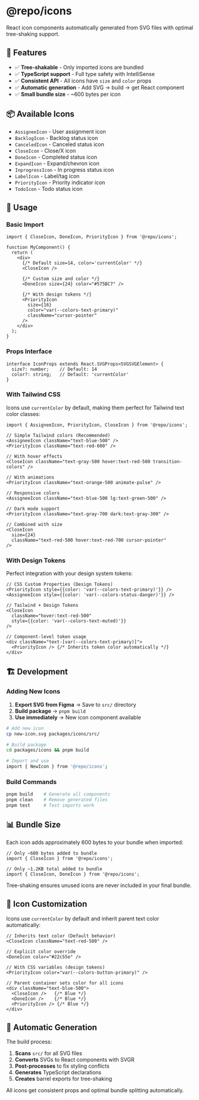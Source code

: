 # @repo/icons

React icon components automatically generated from SVG files with optimal tree-shaking support.

## 🚀 Features

- ✅ **Tree-shakable** - Only imported icons are bundled
- ✅ **TypeScript support** - Full type safety with IntelliSense
- ✅ **Consistent API** - All icons have `size` and `color` props
- ✅ **Automatic generation** - Add SVG → build → get React component
- ✅ **Small bundle size** - ~600 bytes per icon

## 📦 Available Icons

- `AssigneeIcon` - User assignment icon
- `BacklogIcon` - Backlog status icon
- `CanceledIcon` - Canceled status icon
- `CloseIcon` - Close/X icon
- `DoneIcon` - Completed status icon
- `ExpandIcon` - Expand/chevron icon
- `InprogressIcon` - In progress status icon
- `LabelIcon` - Label/tag icon
- `PriorityIcon` - Priority indicator icon
- `TodoIcon` - Todo status icon

## 🔧 Usage

### Basic Import
```tsx
import { CloseIcon, DoneIcon, PriorityIcon } from '@repo/icons';

function MyComponent() {
  return (
    <div>
      {/* Default size=14, color='currentColor' */}
      <CloseIcon />
      
      {/* Custom size and color */}
      <DoneIcon size={24} color="#575BC7" />
      
      {/* With design tokens */}
      <PriorityIcon 
        size={16} 
        color="var(--colors-text-primary)" 
        className="cursor-pointer"
      />
    </div>
  );
}
```

### Props Interface
```tsx
interface IconProps extends React.SVGProps<SVGSVGElement> {
  size?: number;    // Default: 14
  color?: string;   // Default: 'currentColor'
}
```

### With Tailwind CSS

Icons use `currentColor` by default, making them perfect for Tailwind text color classes:

```tsx
import { AssigneeIcon, PriorityIcon, CloseIcon } from '@repo/icons';

// Simple Tailwind colors (Recommended)
<AssigneeIcon className="text-blue-500" />
<PriorityIcon className="text-red-600" />

// With hover effects
<CloseIcon className="text-gray-500 hover:text-red-500 transition-colors" />

// With animations  
<PriorityIcon className="text-orange-500 animate-pulse" />

// Responsive colors
<AssigneeIcon className="text-blue-500 lg:text-green-500" />

// Dark mode support
<PriorityIcon className="text-gray-700 dark:text-gray-300" />

// Combined with size
<CloseIcon 
  size={24} 
  className="text-red-500 hover:text-red-700 cursor-pointer" 
/>
```

### With Design Tokens

Perfect integration with your design system tokens:

```tsx
// CSS Custom Properties (Design Tokens)
<PriorityIcon style={{color: 'var(--colors-text-primary)'}} />
<AssigneeIcon style={{color: 'var(--colors-status-danger)'}} />

// Tailwind + Design Tokens
<CloseIcon 
  className="hover:text-red-500" 
  style={{color: 'var(--colors-text-muted)'}} 
/>

// Component-level token usage
<div className="text-[var(--colors-text-primary)]">
  <PriorityIcon /> {/* Inherits token color automatically */}
</div>
```

## 🏗 Development

### Adding New Icons

1. **Export SVG from Figma** → Save to `src/` directory
2. **Build package** → `pnpm build`
3. **Use immediately** → New icon component available

```bash
# Add new icon
cp new-icon.svg packages/icons/src/

# Build package
cd packages/icons && pnpm build

# Import and use
import { NewIcon } from '@repo/icons';
```

### Build Commands

```bash
pnpm build    # Generate all components
pnpm clean    # Remove generated files
pnpm test     # Test imports work
```

## 📊 Bundle Size

Each icon adds approximately 600 bytes to your bundle when imported:

```tsx
// Only ~600 bytes added to bundle
import { CloseIcon } from '@repo/icons';

// Only ~1.2KB total added to bundle
import { CloseIcon, DoneIcon } from '@repo/icons';
```

Tree-shaking ensures unused icons are never included in your final bundle.

## 🎨 Icon Customization

Icons use `currentColor` by default and inherit parent text color automatically:

```tsx
// Inherits text color (Default behavior)
<CloseIcon className="text-red-500" />

// Explicit color override
<DoneIcon color="#22c55e" />

// With CSS variables (design tokens)
<PriorityIcon color="var(--colors-button-primary)" />

// Parent container sets color for all icons
<div className="text-blue-500">
  <CloseIcon />   {/* Blue */}
  <DoneIcon />    {/* Blue */}
  <PriorityIcon /> {/* Blue */}
</div>
```

## 🔄 Automatic Generation

The build process:

1. **Scans** `src/` for all SVG files
2. **Converts** SVGs to React components with SVGR
3. **Post-processes** to fix styling conflicts
4. **Generates** TypeScript declarations
5. **Creates** barrel exports for tree-shaking

All icons get consistent props and optimal bundle splitting automatically.